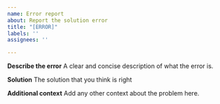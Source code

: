 ```yaml
---
name: Error report
about: Report the solution error
title: "[ERROR]"
labels: ''
assignees: ''

---
```


**Describe the error**
A clear and concise description of what the error is.

**Solution**
The solution that you think is right

**Additional context**
Add any other context about the problem here.
